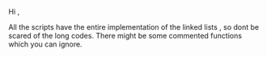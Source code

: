 Hi ,

All the scripts have the entire implementation of the linked lists , so dont be scared of the long codes.
There might be some commented functions which you can ignore.
